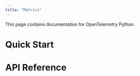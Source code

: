 ```yaml
---
title: "Metrics"
---
```


This page contains documentation for OpenTelemetry Python.

# Quick Start

# API Reference

